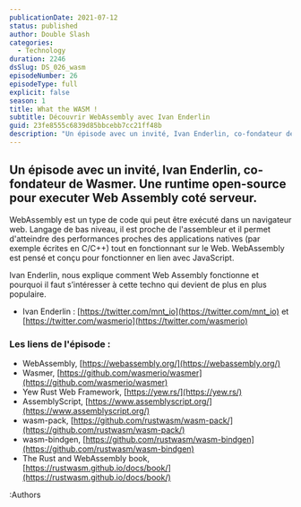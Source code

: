 ```yaml
---
publicationDate: 2021-07-12
status: published
author: Double Slash
categories:
  - Technology
duration: 2246
dsSlug: DS_026_wasm
episodeNumber: 26
episodeType: full
explicit: false
season: 1
title: What the WASM !
subtitle: Découvrir WebAssembly avec Ivan Enderlin
guid: 23fe8555c6839d85bbcebb7cc21ff48b
description: "Un épisode avec un invité, Ivan Enderlin, co-fondateur de Wasmer. Une runtime open-source pour executer Web Assembly coté serveur. WebAssembly est un type de code qui peut être exécuté dans un navigateur web. Langage de bas niveau, il est proche de l'assembleur et il permet d'atteindre des performances proches des applications natives (par exemple écrites en C/C++) tout en fonctionnant sur le Web. WebAssembly est pensé et conçu pour fonctionner en lien avec JavaScript. Ivan Enderlin, nous explique comment Web Assembly fonctionne et pourquoi il faut s’intéresser à cette techno qui devient de plus en plus populaire. Ivan Enderlin : https://twitter.com/mnt_io et https://twitter.com/wasmerio Les liens de l'épisode : WebAssembly, https://webassembly.org/ Wasmer, https://github.com/wasmerio/wasmer Yew Rust Web Framework, https://yew.rs/ AssemblyScript, https://www.assemblyscript.org/ wasm-pack, https://github.com/rustwasm/wasm-pack/ wasm-bindgen, https://github.com/rustwasm/wasm-bindgen The Rust and WebAssembly book, https://rustwasm.github.io/docs/book/ Podcast présenté par : Alexandre Duval @xlanex6 Patrick Faramaz @PatrickFaramaz"
---
```


## Un épisode avec un invité, Ivan Enderlin, co-fondateur de Wasmer. Une runtime open-source pour executer Web Assembly coté serveur.

WebAssembly est un type de code qui peut être exécuté dans un navigateur web. Langage de bas niveau, il est proche de l'assembleur et il permet d'atteindre des performances proches des applications natives (par exemple écrites en C/C++) tout en fonctionnant sur le Web. WebAssembly est pensé et conçu pour fonctionner en lien avec JavaScript.

Ivan Enderlin, nous explique comment Web Assembly fonctionne et pourquoi il faut s’intéresser à cette techno qui devient de plus en plus populaire.

- Ivan Enderlin : [https://twitter.com/mnt_io](https://twitter.com/mnt_io) et [https://twitter.com/wasmerio](https://twitter.com/wasmerio)

### Les liens de l'épisode :

- WebAssembly, [https://webassembly.org/](https://webassembly.org/)
- Wasmer, [https://github.com/wasmerio/wasmer](https://github.com/wasmerio/wasmer)
- Yew Rust Web Framework, [https://yew.rs/](https://yew.rs/)
- AssemblyScript, [https://www.assemblyscript.org/](https://www.assemblyscript.org/)
- wasm-pack, [https://github.com/rustwasm/wasm-pack/](https://github.com/rustwasm/wasm-pack/)
- wasm-bindgen, [https://github.com/rustwasm/wasm-bindgen](https://github.com/rustwasm/wasm-bindgen)
- The Rust and WebAssembly book, [https://rustwasm.github.io/docs/book/](https://rustwasm.github.io/docs/book/)

:Authors
